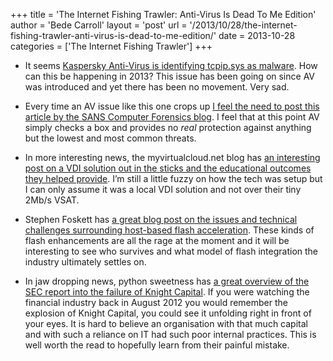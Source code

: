 +++
title = 'The Internet Fishing Trawler: Anti-Virus Is Dead To Me Edition'
author = 'Bede Carroll'
layout = 'post'
url = '/2013/10/28/the-internet-fishing-trawler-anti-virus-is-dead-to-me-edition/'
date = 2013-10-28
categories = ['The Internet Fishing Trawler']
+++

* It seems [Kaspersky Anti-Virus is identifying tcpip.sys as malware](https://isc.sans.edu/forums/diary/Kaspersky+flags+TCPIPSYS+as+Malware/16904).
    How can this be happening in 2013? This issue has been going on since AV
    was introduced and yet there has been no movement. Very sad.

* Every time an AV issue like this one crops up [I feel the need to post
    this article by the SANS Computer Forensics blog](http://computer-forensics.sans.org/blog/2012/04/09/is-anti-virus-really-dead-a-real-world-simulation-created-for-forensic-data-yields-surprising-results).
    I feel that at this point AV simply checks a box and provides no *real*
    protection against anything but the lowest and most common threats.

* In more interesting news, the myvirtualcloud.net blog has [an interesting
    post on a VDI solution out in the sticks and the educational outcomes
    they helped provide](http://myvirtualcloud.net/?p=5522). I’m still a
    little fuzzy on how the tech was setup but I can only assume it was a
    local VDI solution and not over their tiny 2Mb/s VSAT.

* Stephen Foskett has [a great blog post on the issues and technical
    challenges surrounding host-based flash acceleration](http://blog.fosketts.net/2013/10/23/vmware-integrated-caching-fast/).
    These kinds of flash enhancements are all the rage at the moment and it
    will be interesting to see who survives and what model of flash
    integration the industry ultimately settles on.

* In jaw dropping news, python sweetness has [a great overview of the SEC
    report into the failure of Knight Capital](http://pythonsweetness.tumblr.com/post/64740079543/how-to-lose-172-222-a-second-for-45-minutes).
    If you were watching the financial industry back in August 2012 you would
    remember the explosion of Knight Capital, you could see it unfolding
    right in front of your eyes. It is hard to believe an organisation with
    that much capital and with such a reliance on IT had such poor internal
    practices. This is well worth the read to hopefully learn from their
    painful mistake.
